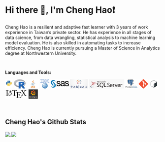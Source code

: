 # Hi there 👋, I'm Cheng Hao:exclamation:


Cheng Hao is a resilient and adaptive fast learner with 3 years of work experience in Taiwan’s private sector. He has experience in all stages of data science, from data wrangling, statistical analysis to machine learning model evaluation. He is also skilled in automating tasks to increase efficiency. Cheng Hao is currently pursuing a Master of Science in Analytics degree at Northwestern University.

&nbsp;  


**Languages and Tools:**  

<code><img height="30" src="https://github.com/ChengHaoKe/ChengHaoKe/blob/main/logos/pythonlogo.png"></code>
<code><img height="30" src="https://github.com/ChengHaoKe/ChengHaoKe/blob/main/logos/Rlogo.png"></code>
<code><img height="30" src="https://github.com/ChengHaoKe/ChengHaoKe/blob/main/logos/java_white.jpg"></code>
<code><img height="30" src="https://github.com/ChengHaoKe/ChengHaoKe/blob/main/logos/spsslogo.png"></code>
<code><img height="30" src="https://github.com/ChengHaoKe/ChengHaoKe/blob/main/logos/sas-logo.jpg"></code>
<code><img height="30" src="https://github.com/ChengHaoKe/ChengHaoKe/blob/main/logos/tableau-logo.jpg"></code>
<code><img height="30" src="https://github.com/ChengHaoKe/ChengHaoKe/blob/main/logos/mssql-logo.png"></code>
<code><img height="30" src="https://github.com/ChengHaoKe/ChengHaoKe/blob/main/logos/postgresql-logo.png"></code>
<code><img height="30" src="https://github.com/ChengHaoKe/ChengHaoKe/blob/main/logos/Git-Icon-1788C.png"></code>
<code><img height="30" src="https://github.com/ChengHaoKe/ChengHaoKe/blob/main/logos/bash-logo.png"></code>
<code><img height="30" src="https://github.com/ChengHaoKe/ChengHaoKe/blob/main/logos/1280px-LaTeX_logo.svg.png"></code>
<code><img height="30" src="https://github.com/ChengHaoKe/ChengHaoKe/blob/main/logos/grafanalogo.jpg"></code>

&nbsp;  

<!--
![Cheng Hao's Github Stats](https://github-readme-stats.chenghaoke.vercel.app/api?username=ChengHaoKe&count_private=true&show_icons=true&include_all_commits=true)
**Languages and Tools:**
![Top Langs](https://github-readme-stats.chenghaoke.vercel.app/api/top-langs/?username=ChengHaoKe&langs_count=10&show_icons=true&layout=compact) 
-->
<!--
style="background-color:white;padding:5px;"
-->

## Cheng Hao's Github Stats

<a href="https://github.com/ChengHaoKe/github-readme-stats">
  <img align="center" src="https://github-readme-stats.chenghaoke.vercel.app/api?username=ChengHaoKe&count_private=true&show_icons=true&include_all_commits=true" />
</a>
<a href="https://github.com/ChengHaoKe/github-readme-stats">
  <img align="center" src="https://github-readme-stats.chenghaoke.vercel.app/api/top-langs/?username=ChengHaoKe&langs_count=8&show_icons=true&layout=compact" />
</a>

<!--
[![Top Langs](https://github-readme-stats.chenghaoke.vercel.app/api/top-langs/?username=ChengHaoKe&langs_count=10&layout=compact&show_icons=true)](https://github.com/ChengHaoKe/github-readme-stats)
-->

&nbsp;  
<!--
[![Cheng Hao's wakatime stats](https://github-readme-stats.chenghaoke.vercel.app/api/wakatime?username=ChengHaoKe&layout=compact)](https://github.com/ChengHaoKe/github-readme-stats)
<!--

<!--
**ChengHaoKe/ChengHaoKe** is a ✨ _special_ ✨ repository because its `README.md` (this file) appears on your GitHub profile.

Here are some ideas to get you started:

- 🔭 I’m currently working on ...
- 🌱 I’m currently learning ...
- 👯 I’m looking to collaborate on ...
- 🤔 I’m looking for help with ...
- 💬 Ask me about ...
- 📫 How to reach me: ...
- 😄 Pronouns: ...
- ⚡ Fun fact: ...
-->
